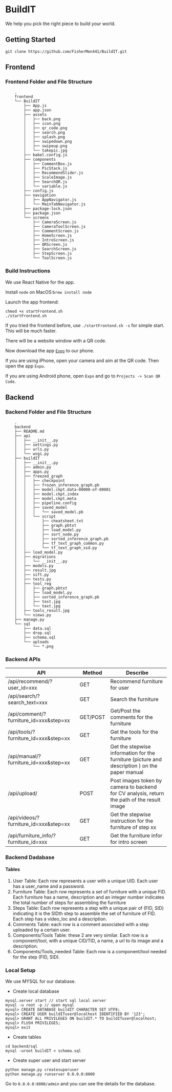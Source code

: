 # BuildIT
We help you pick the right piece to build your world.

## Getting Started

```
git clone https://github.com/FisherMen441/BuildIT.git
```

## Frontend

### Frontend Folder and File Structure
```
    .
    frontend
    └── BuildIT
        ├── App.js
        ├── app.json
        ├── assets
        │   ├── back.png
        │   ├── icon.png
        │   ├── qr_code.png
        │   ├── search.png
        │   ├── splash.png
        │   ├── swipedown.png
        │   ├── swipeup.png
        │   └── takepic.jpg
        ├── babel.config.js
        ├── components
        │   ├── CommentBox.js
        │   ├── PicStack.js
        │   ├── RecommendSlider.js
        │   ├── ScaleImage.js
        │   ├── SearchQR.js
        │   └── variable.js
        ├── config.js
        ├── navigation
        │   ├── AppNavigator.js
        │   └── MainTabNavigator.js
        ├── package-lock.json
        ├── package.json
        └── screens
            ├── CameraScreen.js
            ├── CameraToolScreen.js
            ├── CommentScreen.js
            ├── HomeScreen.js
            ├── IntroScreen.js
            ├── QRScreen.js
            ├── SearchScreen.js
            ├── StepScreen.js
            └── ToolScreen.js
```
### Build Instructions

We use React Native for the app.

Install `node` on MacOS:`brew install node`

Launch the app frontend:

```
chmod +x startFrontend.sh
./startFrontend.sh
```

If you tried the frontend before, use `./startFrontend.sh -s` for simple start. This will be much faster.

There will be a website window with a QR code.

Now download the app [`Expo`](https://expo.io/) to our phone.

If you are using iPhone, open your camera and aim at the QR code. Then open the app `Expo`. 

If you are using Android phone, open `Expo` and go to `Projects -> Scan QR Code`.

## Backend

### Backend Folder and File Structure
```
    .
    backend
    ├── README.md
    ├── api
    │   ├── __init__.py
    │   ├── settings.py
    │   ├── urls.py
    │   └── wsgi.py
    ├── buildIT
    │   ├── __init__.py
    │   ├── admin.py
    │   ├── apps.py
    │   ├── freezed_graph
    │   │   ├── checkpoint
    │   │   ├── frozen_inference_graph.pb
    │   │   ├── model.ckpt.data-00000-of-00001
    │   │   ├── model.ckpt.index
    │   │   ├── model.ckpt.meta
    │   │   ├── pipeline.config
    │   │   ├── saved_model
    │   │   │   └── saved_model.pb
    │   │   └── script
    │   │       ├── cheatsheet.txt
    │   │       ├── graph.pbtxt
    │   │       ├── load_model.py
    │   │       ├── sort_node.py
    │   │       ├── sorted_inference_graph.pb
    │   │       ├── tf_text_graph_common.py
    │   │       └── tf_text_graph_ssd.py
    │   ├── load_model.py
    │   ├── migrations
    │   │   └── __init__.py
    │   ├── models.py
    │   ├── result.jpg
    │   ├── sift.py
    │   ├── tests.py
    │   ├── tool_reg
    │   │   ├── graph.pbtxt
    │   │   ├── load_model.py
    │   │   ├── sorted_inference_graph.pb
    │   │   ├── test.jpg
    │   │   └── text.jpg
    │   ├── tools_result.jpg
    │   └── views.py
    ├── manage.py
    └── sql
        ├── data.sql
        ├── drop.sql
        ├── schema.sql
        └── uploads
            └── *.png
```
### Backend APIs

| API                                   | Method   | Describe                                                     |
| ------------------------------------- | -------- | ------------------------------------------------------------ |
| /api/recommend/?user_id=xxx            | GET      | Recommend furniture for user                                 |
| /api/search/?search_text=xxx          | GET      | Search the furniture                                         |
| /api/comment/?furniture_id=xxx&step=xx | GET/POST | Get/Post the comments for the furniture                      |
| /api/tools/?furniture_id=xxx&step=xx   | GET      | Get the tools for the furniture                              |
| /api/manual/?furniture_id=xxx&step=xx  | GET      | Get the stepwise information for the furniture (picture and description ) on the paper manual |
| /api/upload/                           | POST     | Post images token by camera to backend for CV analysis, return the path of the result image         |
| /api/videos/?furniture_id=xxx&step=xx  | GET      | Get the stepwise instruction for the furniture of step xx    |
| /api/furniture_info/?furniture_id=xxx | GET | Get the furniture infor for intro screen |

### Backend Dadabase

#### Tables

1. User Table: Each row represents a user with a unique UID. Each user has a user_name and a password.
2. Furniture Table: Each row represents a set of furniture with a unique FID. Each furniture has a name, description and an integer number indicates the total number of steps for assembling the furniture
3. Steps Table: Each row represents a step with a unique pair of (FID, SID) indicating it is the SIDth step to assemble the set of furniture of FID. Each step has a video_loc and a description.
4. Comments Table: each row is a comment associated with a step uploaded by a certain user.
5. Components/Tools Table: these 2 are very similar. Each row is a component/tool, with a unique CID/TID, a name, a url to its image and a description.
6. Components/Tools_needed Table: Each row is a component/tool needed for the step (FID, SID).

### Local Setup

We use MYSQL for our database.

* Create local database

```
mysql.server start // start sql local server
mysql -u root -p // open mysql
mysql> CREATE DATABASE buildIT CHARACTER SET UTF8;
mysql> CREATE USER buildITuser@localhost IDENTIFIED BY '123';
mysql> GRANT ALL PRIVILEGES ON buildIT.* TO buildITuser@localhost;
mysql> FLUSH PRIVILEGES;
mysql> exit
```

* Create tables

```
cd backend/sql
mysql -uroot buildIT < schema.sql
```

* Create super user and start server

```
python manage.py createsuperuser
python manage.py runserver 0.0.0.0:8000
```

Go to `0.0.0.0:8000/admin` and you can see the details for the database.
